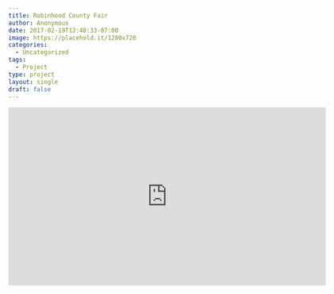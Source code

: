 ```yaml
---
title: Robinhood County Fair
author: Anonymous
date: 2017-02-19T12:48:33-07:00
image: https://placehold.it/1280x720
categories:
  - Uncategorized
tags:
  - Project
type: project
layout: single
draft: false
---
```


<iframe src="https://player.vimeo.com/video/31983508" width="640" height="360" frameborder="0" webkitallowfullscreen mozallowfullscreen allowfullscreen></iframe>
